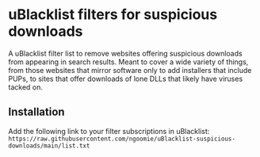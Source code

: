 # uBlacklist filters for suspicious downloads
A uBlacklist filter list to remove websites offering suspicious downloads from appearing in search results. Meant to cover a wide variety of things, from those websites that mirror software only to add installers that include PUPs, to sites that offer downloads of lone DLLs that likely have viruses tacked on.

## Installation
Add the following link to your filter subscriptions in uBlacklist:
`https://raw.githubusercontent.com/ngoomie/uBlacklist-suspicious-downloads/main/list.txt`
